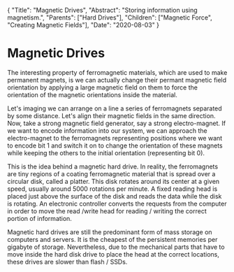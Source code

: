{
    "Title": "Magnetic Drives",
    "Abstract": "Storing information using magnetism.",
    "Parents": ["Hard Drives"],
    "Children": ["Magnetic Force", "Creating Magnetic Fields"],
    "Date": "2020-08-03"
}

# Magnetic Drives

The interesting property of ferromagnetic materials, which are used to make permanent magnets, is we can actually change their permant magnetic field orientation by applying a large magnetic field on them to force the orientation of the magnetic orientations inside the material.

Let's imaging we can arrange on a line a series of ferromagnets separated by some distance. Let's align their magnetic fields in the same direction. Now, take a strong magnetic field generator, say a strong electro-magnet. If we want to encode information into our system, we can approach the electro-magnet to the ferromagnets representing positions where we want to encode bit 1 and switch it on to change the orientation of these magnets while keeping the others to the initial orientation (representing bit 0).

This is the idea behind a magnetic hard drive. In reality, the ferromagnets are tiny regions of a coating ferromagnetic material that is spread over a circular disk, called a platter. This disk rotates around its center at a given speed, usually around 5000 rotations per minute. A fixed reading head is placed just above the surface of the disk and reads the data while the disk is rotating. An electronic controller converts the requests from the computer in order to move the read /write head for reading / writing the correct portion of information.

Magnetic hard drives are still the predominant form of mass storage on computers and servers. It is the cheapest of the persistent memories per gigabyte of storage. Nevertheless, due to the mechanical parts that have to move inside the hard disk drive to place the head at the correct locations, these drives are slower than flash / SSDs.